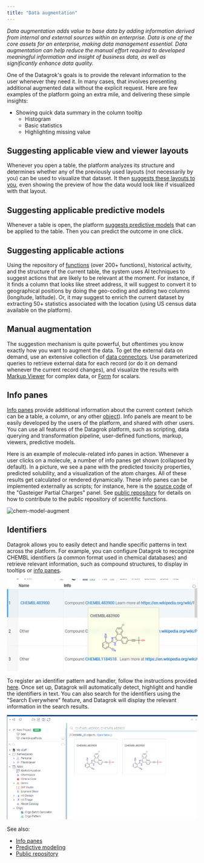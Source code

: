 ```yaml
---
title: "Data augmentation"
---
```


_Data augmentation adds value to base data by adding information derived from internal and external sources within an
enterprise. Data is one of the core assets for an enterprise, making data management essential. Data augmentation can
help reduce the manual effort required to developed meaningful information and insight of business data, as well as
significantly enhance data quality._

One of the Datagrok's goals is to provide the relevant information to the user whenever they need it. In many cases,
that involves presenting additional augmented data without the explicit request. Here are few examples of the platform
going an extra mile, and delivering these simple insights:

* Showing quick data summary in the column tooltip
  * Histogram
  * Basic statistics
  * Highlighting missing value

## Suggesting applicable view and viewer layouts

Whenever you open a table, the platform analyzes its structure and determines whether any of the previously used
layouts (not necessarily by you) can be used to visualize that dataset. It
then [suggests these layouts to you](../../visualize/view-layout.md#layout-suggestions), even showing the preview of how
the data would look like if visualized with that layout.

## Suggesting applicable predictive models

Whenever a table is open, the platform [suggests predictive models](../../govern/catalog/self-learning-platform.md)
that can be applied to the table. Then you can predict the outcome in one click.

## Suggesting applicable actions

Using the repository of [functions](../../datagrok/concepts/functions/functions.md) (over 200+ functions), historical activity, and
the structure of the current table, the system uses AI techniques to suggest actions that are likely to be relevant at
the moment. For instance, if it finds a column that looks like street address, it will suggest to convert it to
geographical positions by doing the geo-coding and adding two columns (longitude, latitude). Or, it may suggest to
enrich the current dataset by extracting 50+ statistics associated with the location
(using US census data available on the platform).

## Manual augmentation

The suggestion mechanism is quite powerful, but oftentimes you know exactly how you want to augment the data. To get the
external data on demand, use an extensive collection of
[data connectors](../../access/access.md#data-connection). Use parameterized queries to retrieve external data for each record (or
do it on demand whenever the current record changes), and visualize the results with
[Markup Viewer](../../visualize/viewers/markup.md) for complex data, or [Form](../../visualize/viewers/form.md) for scalars.

## Info panes

[Info panes](../../datagrok/navigation/panels/info-panels.md) provide additional information about the current context (which can be a table, a column,
or any other [object](../../datagrok/concepts/objects.md)). Info panels are meant to be easily developed by the users of the
platform, and shared with other users. You can use all features of the Datagrok platform, such as scripting, data
querying and transformation pipeline, user-defined functions, markup, viewers, predictive models.

Here is an example of molecule-related info panes in action. Whenever a user clicks on a molecule, a number of info
panes get shown (collapsed by default). In a picture, we see a pane with the predicted toxicity properties, predicted
solubility, and a visualization of the atom charges. All of these results get calculated or rendered dynamically. These
info panes can be implemented externally as scripts; for instance, here is the
[source code](https://github.com/datagrok-ai/public/blob/master/packages/Chem/scripts/gasteiger_charges.py)
of the "Gasteiger Partial Charges" panel. See [public repository](../../collaborate/public-repository.md) for details on
how to contribute to the public repository of scientific functions.

![chem-model-augment](../../uploads/gifs/chem-model-augment.gif)

## Identifiers

Datagrok allows you to easily detect and handle specific patterns in text across the platform. For example, you can configure Datagrok to recognize CHEMBL identifiers (a common format used in chemical databases) and retrieve relevant information, such as compound structures, to display in tooltips or [info panes](../../datagrok/navigation/panels/info-panels.md).

![CHEMBL_IDS](../../develop/how-to/grid/chembl-hover.png)

To register an identifier pattern and handler, follow the instructions provided [here](../../develop/how-to/grid/register-identifiers.md). Once set up, Datagrok will automatically detect, highlight and handle the identifiers in text. You can also search for the identifiers using the "Search Everywhere" feature, and Datagrok will display the relevant information in the search results.

![CHEMBL_IDS](../../develop/how-to/grid/chembl-search-everywhere.png)


See also:

* [Info panes](../../datagrok/navigation/panels/info-panels.md)
* [Predictive modeling](../../learn/learn.md)
* [Public repository](../../collaborate/public-repository.md)
